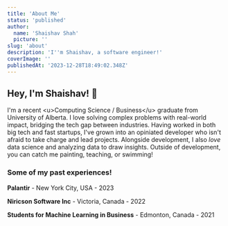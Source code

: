 ```yaml
---
title: 'About Me'
status: 'published'
author:
  name: 'Shaishav Shah'
  picture: ''
slug: 'about'
description: 'I''m Shaishav, a software engineer!'
coverImage: ''
publishedAt: '2023-12-28T18:49:02.348Z'
---
```


## Hey, I'm Shaishav! 👋

I'm a recent &lt;u&gt;Computing Science / Business&lt;/u&gt; graduate from University of Alberta. I love solving complex problems with real-world impact, bridging the tech gap between industries. Having worked in both big tech and fast startups, I've grown into an opiniated developer who isn't afraid to take charge and lead projects. Alongside development, I also *love* data science and analyzing data to draw insights. Outside of development, you can catch me painting, teaching, or swimming!

### Some of my past experiences! 

**Palantir** - New York City, USA - 2023

**Niricson Software Inc** -  Victoria, Canada - 2022

**Students for Machine Learning in Business** - Edmonton, Canada - 2021 